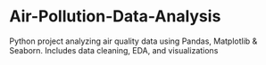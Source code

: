 # Air-Pollution-Data-Analysis
Python project analyzing air quality data using Pandas, Matplotlib &amp; Seaborn. Includes data cleaning, EDA, and visualizations
 
    
